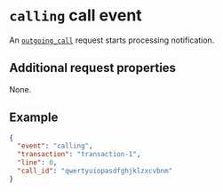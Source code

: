 # `calling` call event

An [`outgoing_call`](../../requests/call/outgoing_call.md) request starts processing notification.

## Additional request properties

None.

## Example

```json
{
  "event": "calling",
  "transaction": "transaction-1",
  "line": 0,
  "call_id": "qwertyuiopasdfghjklzxcvbnm"
}
```
